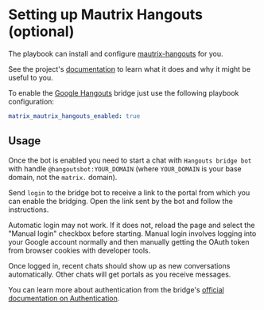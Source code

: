 # Setting up Mautrix Hangouts (optional)

The playbook can install and configure [mautrix-hangouts](https://github.com/tulir/mautrix-hangouts) for you.

See the project's [documentation](https://github.com/tulir/mautrix-hangouts/wiki#usage) to learn what it does and why it might be useful to you.

To enable the [Google Hangouts](https://hangouts.google.com/) bridge just use the following playbook configuration:


```yaml
matrix_mautrix_hangouts_enabled: true
```

## Usage

Once the bot is enabled you need to start a chat with `Hangouts bridge bot` with handle `@hangoutsbot:YOUR_DOMAIN` (where `YOUR_DOMAIN` is your base domain, not the `matrix.` domain).

Send `login` to the bridge bot to receive a link to the portal from which you can enable the bridging. Open the link sent by the bot and follow the instructions.

Automatic login may not work. If it does not, reload the page and select the "Manual login" checkbox before starting. Manual login involves logging into your Google account normally and then manually getting the OAuth token from browser cookies with developer tools.

Once logged in, recent chats should show up as new conversations automatically. Other chats will get portals as you receive messages.

You can learn more about authentication from the bridge's [official documentation on Authentication](https://github.com/tulir/mautrix-hangouts/wiki/Authentication).

